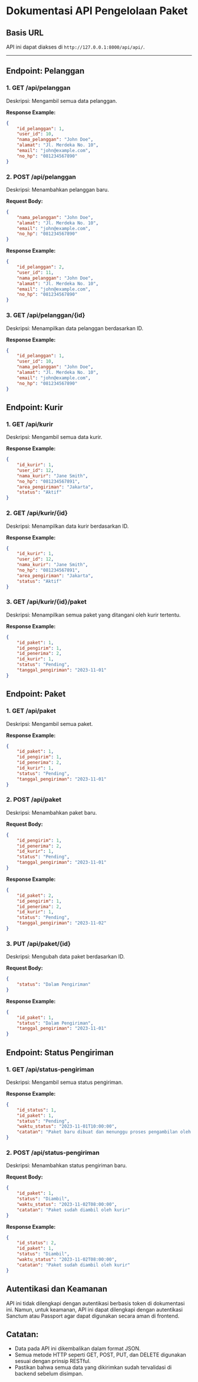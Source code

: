 # Dokumentasi API Pengelolaan Paket

## Basis URL
API ini dapat diakses di `http://127.0.0.1:8000/api/api/`.

---

## Endpoint: Pelanggan

### 1. GET /api/pelanggan
Deskripsi: Mengambil semua data pelanggan.

**Response Example:**

```json
{
    "id_pelanggan": 1,
    "user_id": 10,
    "nama_pelanggan": "John Doe",
    "alamat": "Jl. Merdeka No. 10",
    "email": "john@example.com",
    "no_hp": "081234567890"
}
```

### 2. POST /api/pelanggan
Deskripsi: Menambahkan pelanggan baru.

**Request Body:**

```json
{
    "nama_pelanggan": "John Doe",
    "alamat": "Jl. Merdeka No. 10",
    "email": "john@example.com",
    "no_hp": "081234567890"
}
```

**Response Example:**

```json
{
    "id_pelanggan": 2,
    "user_id": 11,
    "nama_pelanggan": "John Doe",
    "alamat": "Jl. Merdeka No. 10",
    "email": "john@example.com",
    "no_hp": "081234567890"
}
```

### 3. GET /api/pelanggan/{id}
Deskripsi: Menampilkan data pelanggan berdasarkan ID.

**Response Example:**

```json
{
    "id_pelanggan": 1,
    "user_id": 10,
    "nama_pelanggan": "John Doe",
    "alamat": "Jl. Merdeka No. 10",
    "email": "john@example.com",
    "no_hp": "081234567890"
}
```

## Endpoint: Kurir

### 1. GET /api/kurir
Deskripsi: Mengambil semua data kurir.

**Response Example:**

```json
{
    "id_kurir": 1,
    "user_id": 12,
    "nama_kurir": "Jane Smith",
    "no_hp": "081234567891",
    "area_pengiriman": "Jakarta",
    "status": "Aktif"
}
```

### 2. GET /api/kurir/{id}
Deskripsi: Menampilkan data kurir berdasarkan ID.

**Response Example:**

```json
{
    "id_kurir": 1,
    "user_id": 12,
    "nama_kurir": "Jane Smith",
    "no_hp": "081234567891",
    "area_pengiriman": "Jakarta",
    "status": "Aktif"
}
```

### 3. GET /api/kurir/{id}/paket
Deskripsi: Menampilkan semua paket yang ditangani oleh kurir tertentu.

**Response Example:**

```json
{
    "id_paket": 1,
    "id_pengirim": 1,
    "id_penerima": 2,
    "id_kurir": 1,
    "status": "Pending",
    "tanggal_pengiriman": "2023-11-01"
}
```

## Endpoint: Paket

### 1. GET /api/paket
Deskripsi: Mengambil semua paket.

**Response Example:**

```json
{
    "id_paket": 1,
    "id_pengirim": 1,
    "id_penerima": 2,
    "id_kurir": 1,
    "status": "Pending",
    "tanggal_pengiriman": "2023-11-01"
}
```

### 2. POST /api/paket
Deskripsi: Menambahkan paket baru.

**Request Body:**

```json
{
    "id_pengirim": 1,
    "id_penerima": 2,
    "id_kurir": 1,
    "status": "Pending",
    "tanggal_pengiriman": "2023-11-01"
}
```

**Response Example:**

```json
{
    "id_paket": 2,
    "id_pengirim": 1,
    "id_penerima": 2,
    "id_kurir": 1,
    "status": "Pending",
    "tanggal_pengiriman": "2023-11-02"
}
```

### 3. PUT /api/paket/{id}
Deskripsi: Mengubah data paket berdasarkan ID.

**Request Body:**

```json
{
    "status": "Dalam Pengiriman"
}
```

**Response Example:**

```json
{
    "id_paket": 1,
    "status": "Dalam Pengiriman",
    "tanggal_pengiriman": "2023-11-01"
}
```

## Endpoint: Status Pengiriman

### 1. GET /api/status-pengiriman
Deskripsi: Mengambil semua status pengiriman.

**Response Example:**

```json
{
    "id_status": 1,
    "id_paket": 1,
    "status": "Pending",
    "waktu_status": "2023-11-01T10:00:00",
    "catatan": "Paket baru dibuat dan menunggu proses pengambilan oleh kurir"
}
```

### 2. POST /api/status-pengiriman
Deskripsi: Menambahkan status pengiriman baru.

**Request Body:**

```json
{
    "id_paket": 1,
    "status": "Diambil",
    "waktu_status": "2023-11-02T08:00:00",
    "catatan": "Paket sudah diambil oleh kurir"
}
```

**Response Example:**

```json
{
    "id_status": 2,
    "id_paket": 1,
    "status": "Diambil",
    "waktu_status": "2023-11-02T08:00:00",
    "catatan": "Paket sudah diambil oleh kurir"
}
```

## Autentikasi dan Keamanan
API ini tidak dilengkapi dengan autentikasi berbasis token di dokumentasi ini. Namun, untuk keamanan, API ini dapat dilengkapi dengan autentikasi Sanctum atau Passport agar dapat digunakan secara aman di frontend.

## Catatan:
- Data pada API ini dikembalikan dalam format JSON.
- Semua metode HTTP seperti GET, POST, PUT, dan DELETE digunakan sesuai dengan prinsip RESTful.
- Pastikan bahwa semua data yang dikirimkan sudah tervalidasi di backend sebelum disimpan.